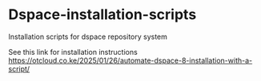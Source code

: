 # Dspace-installation-scripts
Installation scripts for dspace repository system

See this link for installation instructions https://otcloud.co.ke/2025/01/26/automate-dspace-8-installation-with-a-script/
